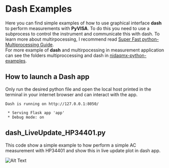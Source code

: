 # Dash Examples

Here you can find simple examples of how to use graphical interface **dash** to perform measurements with **PyVISA**. To do this you need to use a subprocess to control the instrument and communicate this with dash. To learn more about multirpocessing, I recommend read [Super Fast python-Multiprocessing Guide](https://superfastpython.com/multiprocessing-in-python/).   
For more example of **dash**  and multirpocessing in measurement application can see the folders multiproccessing and dash in [nidaqmx-python-examples](https://github.com/juliancabaleiro/nidaqmx-python-examples/tree/main/examples).

## How to launch a Dash app

Only run the desired python file and open the local host printed in the terminal in your internet browser and can interact with the app.  
```
Dash is running on http://127.0.0.1:8050/

 * Serving Flask app 'app'
 * Debug mode: on
```

## dash_LiveUpdate_HP34401.py

This code show a simple example to how perform a simple AC measurement with HP34401 and show this in live update plot in dash app.

![Alt Text](https://github.com/juliancabaleiro/pyvisa-examples/doc/images/dash_LiveUpdate_HP34401.gif)




